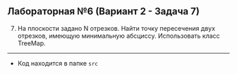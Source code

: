 ## Лабораторная №6 (Вариант 2 - Задача 7)

7.	На плоскости задано N отрезков. Найти точку пересечения двух отрезков, имеющую минимальную абсциссу. Использовать класс TreeMap. 

---

- Код находится в папке `src`